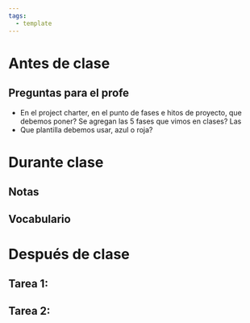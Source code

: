 ```yaml
---
tags:
  - template
---
```

# Antes de clase
## Preguntas para el profe
- En el project charter, en el punto de fases e hitos de proyecto, que debemos poner?
  Se agregan las 5 fases que vimos en clases?
  Las 
- Que plantilla debemos usar, azul o roja?

# Durante clase
## Notas
## Vocabulario

# Después de clase
## Tarea 1: 
## Tarea 2: